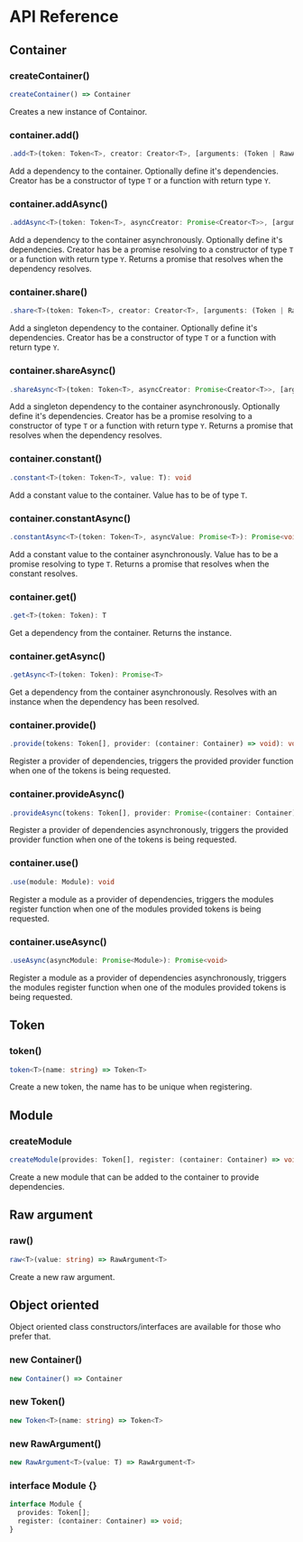 # API Reference

## Container

### createContainer()

```ts
createContainer() => Container
```

Creates a new instance of Containor.

### container.add()

```ts
.add<T>(token: Token<T>, creator: Creator<T>, [arguments: (Token | RawArgument)[]]): void
```

Add a dependency to the container. Optionally define it's dependencies. Creator has be a constructor of type `T` or a function with return type `Y`.

### container.addAsync()

```ts
.addAsync<T>(token: Token<T>, asyncCreator: Promise<Creator<T>>, [arguments: (Token | RawArgument)[]]): Promise<void>
```

Add a dependency to the container asynchronously. Optionally define it's dependencies. Creator has be a promise resolving to a constructor of type `T` or a function with return type `Y`. Returns a promise that resolves when the dependency resolves.

### container.share()

```ts
.share<T>(token: Token<T>, creator: Creator<T>, [arguments: (Token | RawArgument)[]]): void
```

Add a singleton dependency to the container. Optionally define it's dependencies. Creator has be a constructor of type `T` or a function with return type `Y`.

### container.shareAsync()

```ts
.shareAsync<T>(token: Token<T>, asyncCreator: Promise<Creator<T>>, [arguments: (Token | RawArgument)[]]): Promise<void>
```

Add a singleton dependency to the container asynchronously. Optionally define it's dependencies. Creator has be a promise resolving to a constructor of type `T` or a function with return type `Y`. Returns a promise that resolves when the dependency resolves.

### container.constant()

```ts
.constant<T>(token: Token<T>, value: T): void
```

Add a constant value to the container. Value has to be of type `T`.

### container.constantAsync()

```ts
.constantAsync<T>(token: Token<T>, asyncValue: Promise<T>): Promise<void>
```

Add a constant value to the container asynchronously. Value has to be a promise resolving to type `T`. Returns a promise that resolves when the constant resolves.

### container.get()

```ts
.get<T>(token: Token): T
```

Get a dependency from the container. Returns the instance.

### container.getAsync()

```ts
.getAsync<T>(token: Token): Promise<T>
```

Get a dependency from the container asynchronously. Resolves with an instance when the dependency has been resolved.

### container.provide()

```ts
.provide(tokens: Token[], provider: (container: Container) => void): void
```

Register a provider of dependencies, triggers the provided provider function when one of the tokens is being requested.

### container.provideAsync()

```ts
.provideAsync(tokens: Token[], provider: Promise<(container: Container) => void>): Promise<void>
```

Register a provider of dependencies asynchronously, triggers the provided provider function when one of the tokens is being requested.

### container.use()

```ts
.use(module: Module): void
```

Register a module as a provider of dependencies, triggers the modules register function when one of the modules provided tokens is being requested.

### container.useAsync()

```ts
.useAsync(asyncModule: Promise<Module>): Promise<void>
```

Register a module as a provider of dependencies asynchronously, triggers the modules register function when one of the modules provided tokens is being requested.

## Token

### token()

```ts
token<T>(name: string) => Token<T>
```

Create a new token, the name has to be unique when registering.

## Module

### createModule

```ts
createModule(provides: Token[], register: (container: Container) => void) => Module
```

Create a new module that can be added to the container to provide dependencies.

## Raw argument

### raw()

```ts
raw<T>(value: string) => RawArgument<T>
```

Create a new raw argument.

## Object oriented

Object oriented class constructors/interfaces are available for those who prefer that.

### new Container()

```ts
new Container() => Container
```

### new Token()

```ts
new Token<T>(name: string) => Token<T>
```

### new RawArgument()

```ts
new RawArgument<T>(value: T) => RawArgument<T>
```

### interface Module {}

```ts
interface Module {
  provides: Token[];
  register: (container: Container) => void;
}
```
